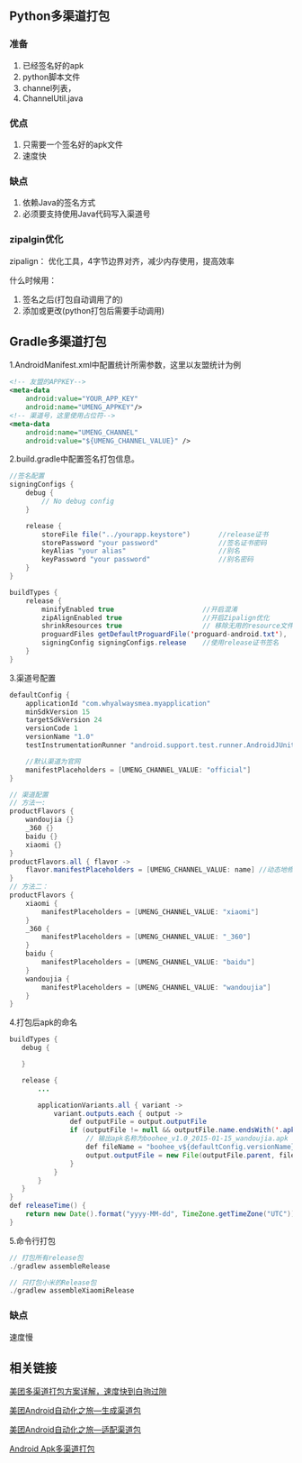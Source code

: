 ## Python多渠道打包
### 准备
1. 已经签名好的apk
2. python脚本文件
3. channel列表，
4. ChannelUtil.java

### 优点
1. 只需要一个签名好的apk文件
2. 速度快

### 缺点
1. 依赖Java的签名方式
2. 必须要支持使用Java代码写入渠道号

### zipalgin优化
zipalign： 优化工具，4字节边界对齐，减少内存使用，提高效率   

什么时候用：  
1. 签名之后(打包自动调用了的)
2. 添加或更改(python打包后需要手动调用)


## Gradle多渠道打包
1.AndroidManifest.xml中配置统计所需参数，这里以友盟统计为例
```xml
<!-- 友盟的APPKEY-->
<meta-data
    android:value="YOUR_APP_KEY"
    android:name="UMENG_APPKEY"/>
<!-- 渠道号，这里使用占位符-->
<meta-data
    android:name="UMENG_CHANNEL"
    android:value="${UMENG_CHANNEL_VALUE}" />
```
2.build.gradle中配置签名打包信息。
```java
//签名配置
signingConfigs {
    debug {
        // No debug config
    }

    release {
        storeFile file("../yourapp.keystore")       //release证书
        storePassword "your password"               //签名证书密码
        keyAlias "your alias"                       //别名
        keyPassword "your password"                 //别名密码
    }
}

buildTypes {
    release {
        minifyEnabled true                      //开启混淆
        zipAlignEnabled true                    //开启Zipalign优化
        shrinkResources true                    // 移除无用的resource文件
        proguardFiles getDefaultProguardFile('proguard-android.txt'), 'proguard-rules.pro'
        signingConfig signingConfigs.release    //使用release证书签名
    }
}
```
3.渠道号配置
```java
defaultConfig {
    applicationId "com.whyalwaysmea.myapplication"
    minSdkVersion 15
    targetSdkVersion 24
    versionCode 1
    versionName "1.0"
    testInstrumentationRunner "android.support.test.runner.AndroidJUnitRunner"

    //默认渠道为官网
    manifestPlaceholders = [UMENG_CHANNEL_VALUE: "official"]
}

// 渠道配置
// 方法一:
productFlavors {
    wandoujia {}
    _360 {}
    baidu {}
    xiaomi {}
}
productFlavors.all { flavor ->
    flavor.manifestPlaceholders = [UMENG_CHANNEL_VALUE: name] //动态地修改AndroidManifest中的渠道名
}
// 方法二：
productFlavors {
    xiaomi {
        manifestPlaceholders = [UMENG_CHANNEL_VALUE: "xiaomi"]
    }
    _360 {
        manifestPlaceholders = [UMENG_CHANNEL_VALUE: "_360"]
    }
    baidu {
        manifestPlaceholders = [UMENG_CHANNEL_VALUE: "baidu"]
    }
    wandoujia {
        manifestPlaceholders = [UMENG_CHANNEL_VALUE: "wandoujia"]
    }
}  
```
4.打包后apk的命名
```java
buildTypes {
   debug {

   }

   release {
       ...

       applicationVariants.all { variant ->
           variant.outputs.each { output ->
               def outputFile = output.outputFile
               if (outputFile != null && outputFile.name.endsWith('.apk')) {
                   // 输出apk名称为boohee_v1.0_2015-01-15_wandoujia.apk
                   def fileName = "boohee_v${defaultConfig.versionName}_${releaseTime()}_${variant.productFlavors[0].name}.apk"
                   output.outputFile = new File(outputFile.parent, fileName)
               }
           }
       }
   }
}
def releaseTime() {
    return new Date().format("yyyy-MM-dd", TimeZone.getTimeZone("UTC"))
}
```
5.命令行打包
```java
// 打包所有release包
./gradlew assembleRelease
```
```java
// 只打包小米的Release包
./gradlew assembleXiaomiRelease
```

### 缺点
速度慢


## 相关链接
[美团多渠道打包方案详解，速度快到白驹过隙](http://mp.weixin.qq.com/s?__biz=MjM5NDkxMTgyNw==&mid=2653057569&idx=1&sn=0fa214999538a7ae8e5964d729377827&scene=2&srcid=0605MEVRAH3wZsSbP8ur5mAe&from=timeline&isappinstalled=0#wechat_redirect)

[美团Android自动化之旅—生成渠道包](http://tech.meituan.com/mt-apk-packaging.html)

[美团Android自动化之旅—适配渠道包](http://tech.meituan.com/mt-apk-adaptation.html)

[Android Apk多渠道打包](http://www.imooc.com/learn/752)
